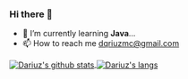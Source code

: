 ### Hi there 👋

- 🌱 I’m currently learning **Java**...
- 📫 How to reach me dqriuzmc@gmail.com

  
<a href="https://github.com/dqriuz">
  <img align="center" src="https://github-readme-stats.anuraghazra1.vercel.app/api?username=dqriuz&show_icons=true&include_all_commits=false&theme=radical&count_private=true" alt="Dariuz's github stats" />
</a>

<a href="https://github.com/dqriuz">
  <img align="center" src="https://github-readme-stats.vercel.app/api/top-langs/?username=Dqriuz&layout=compact&theme=radical" alt="Dariuz's langs" />
</a>

